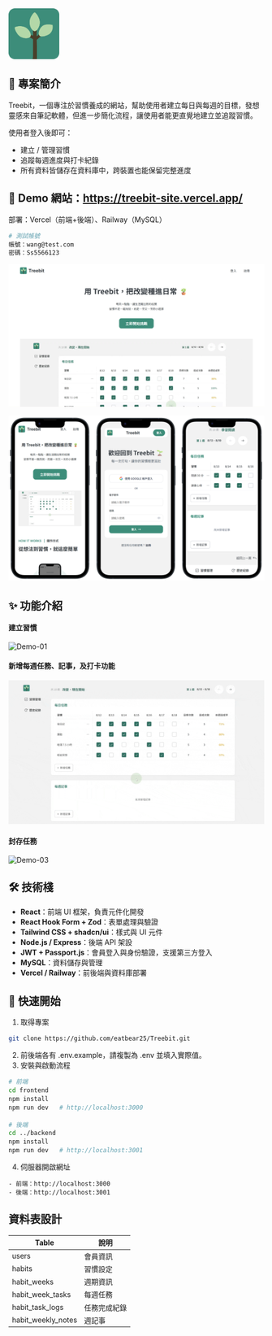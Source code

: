 <img width="100" src="./docs/icon.svg" alt="Treebit logo">

## 📖 專案簡介

Treebit，一個專注於習慣養成的網站，幫助使用者建立每日與每週的目標，發想靈感來自筆記軟體，但進一步簡化流程，讓使用者能更直覺地建立並追蹤習慣。

使用者登入後即可：

- 建立 / 管理習慣
- 追蹤每週進度與打卡紀錄
- 所有資料皆儲存在資料庫中，跨裝置也能保留完整進度

## 🔗 Demo 網站：https://treebit-site.vercel.app/

部署：Vercel（前端+後端）、Railway（MySQL）

```bash
# 測試帳號
帳號：wang@test.com
密碼：Ss5566123
```

![Treebit 首頁](./docs/home.png)

![Treebit 手機畫面](./docs/app-screen.png)

## ✨ 功能介紹

#### 建立習慣

![Demo-01](./docs/demo-01.gif)

#### 新增每週任務、記事，及打卡功能

![Demo-02](./docs/demo-02.gif)

#### 封存任務

![Demo-03](./docs/demo-03.gif)

## 🛠 技術棧

- **React**：前端 UI 框架，負責元件化開發
- **React Hook Form + Zod**：表單處理與驗證
- **Tailwind CSS + shadcn/ui**：樣式與 UI 元件
- **Node.js / Express**：後端 API 架設
- **JWT + Passport.js**：會員登入與身份驗證，支援第三方登入
- **MySQL**：資料儲存與管理
- **Vercel / Railway**：前後端與資料庫部署

## 🚀 快速開始

1. 取得專案

```bash
git clone https://github.com/eatbear25/Treebit.git
```

2. 前後端各有 .env.example，請複製為 .env 並填入實際值。
3. 安裝與啟動流程

```bash
# 前端
cd frontend
npm install
npm run dev   # http://localhost:3000

# 後端
cd ../backend
npm install
npm run dev   # http://localhost:3001
```

4. 伺服器開啟網址

```
- 前端：http://localhost:3000
- 後端：http://localhost:3001
```

## 資料表設計

| Table              | 說明         |
| ------------------ | ------------ |
| users              | 會員資訊     |
| habits             | 習慣設定     |
| habit_weeks        | 週期資訊     |
| habit_week_tasks   | 每週任務     |
| habit_task_logs    | 任務完成紀錄 |
| habit_weekly_notes | 週記事       |
